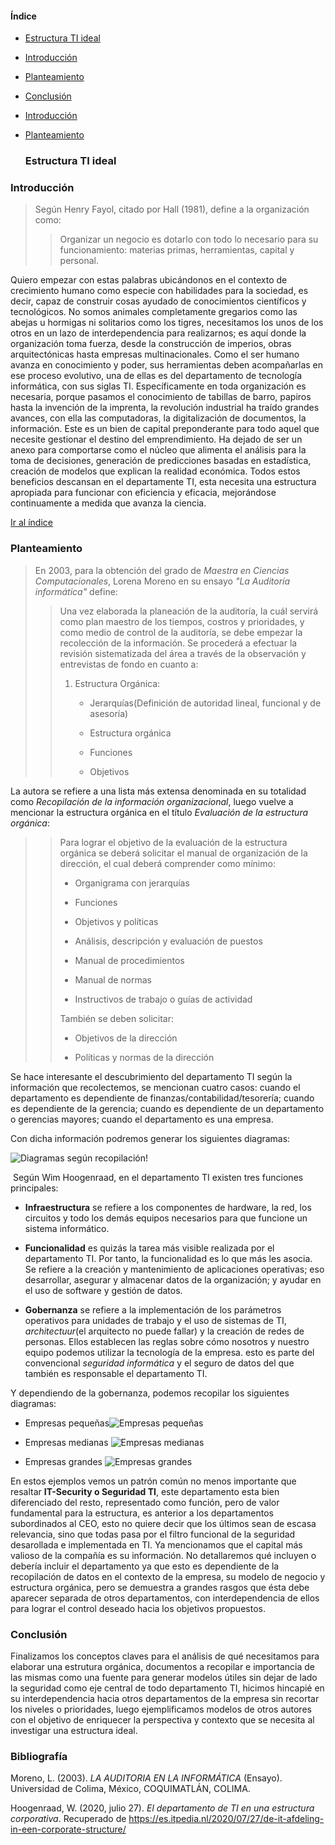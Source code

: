 #### Índice

- [Estructura TI ideal](#estructura-ti-ideal)

- [Introducción](#introducción)

- [Planteamiento](#planteamiento)

- [Conclusión](#conclusión)

- [Introducción](#introducción)

- [Planteamiento](#planteamiento)
  
  ### Estructura TI ideal

### Introducción

> Según Henry Fayol, citado por Hall (1981), define a la organización como: 
> 
> > Organizar un negocio es dotarlo con todo lo necesario para su funcionamiento: materias primas, herramientas, capital y personal.

Quiero empezar con estas palabras ubicándonos en el contexto de crecimiento humano como especie con habilidades para la sociedad, es decir, capaz de construir cosas ayudado de conocimientos científicos y tecnológicos. No somos animales completamente gregarios como las abejas u hormigas ni solitarios como los tigres, necesitamos los unos de los otros en un lazo de interdependencia para realizarnos; es aquí donde la organización toma fuerza, desde la construcción de imperios, obras arquitectónicas hasta empresas multinacionales. Como el ser humano avanza en conocimiento y poder, sus herramientas deben acompañarlas en ese proceso evolutivo, una de ellas es del departamento de tecnología informática, con sus siglas TI. Específicamente en toda organización es necesaria, porque pasamos el conocimiento de tabillas de barro, papiros hasta la invención de la imprenta, la revolución industrial ha traído grandes avances, con ella las computadoras, la digitalización de documentos, la información. Este es un bien de capital preponderante para todo aquel que necesite gestionar el destino del emprendimiento. Ha dejado de ser un anexo para comportarse como el núcleo que alimenta el análisis para la toma de decisiones, generación de predicciones basadas en estadística, creación de modelos que explican la realidad económica. Todos estos beneficios descansan en el departamente TI, esta necesita una estructura apropiada para funcionar con eficiencia y eficacia, mejorándose continuamente a medida que avanza la ciencia.

[Ir al índice](#índice)

### Planteamiento

> En 2003, para la obtención del grado de *Maestra en Ciencias Computacionales*, Lorena Moreno en su ensayo *"La Auditoría informática"* define:
> 
> > Una vez elaborada la planeación de la auditoría, la cuál servirá como plan maestro de los tiempos, costros y prioridades, y como medio de control de la auditoría, se debe empezar la recolección de la información.
> > Se procederá a efectuar la revisión sistematizada del área a través de la observación y entrevistas de fondo en cuanto a:
> > 
> > 1. Estructura Orgánica:
> >    
> >    - Jerarquías(Definición de autoridad lineal, funcional y de asesoría)
> >    
> >    - Estructura orgánica
> >    
> >    - Funciones
> >    
> >    - Objetivos

La autora se refiere a una lista más extensa denominada en su totalidad como *Recopilación de la información organizacional*, luego vuelve a mencionar la estructura orgánica en el título *Evaluación de la estructura orgánica*:

> > Para lograr el objetivo de la evaluación de la estructura orgánica se deberá solicitar el manual de organización de la dirección, el cual deberá comprender como mínimo:
> > 
> > - Organigrama con jerarquías
> > 
> > - Funciones
> > 
> > - Objetivos y políticas
> > 
> > - Análisis, descripción y evaluación de puestos
> > 
> > - Manual de procedimientos
> > 
> > - Manual de normas
> > 
> > - Instructivos de trabajo o guías de actividad
> > 
> > También se deben solicitar:
> > 
> > - Objetivos de la dirección
> > 
> > - Políticas y normas de la dirección

Se hace interesante el descubrimiento del departamento TI según la información que recolectemos, se mencionan cuatro casos: cuando el departamento es dependiente de finanzas/contabilidad/tesorería; cuando es dependiente de la gerencia; cuando es dependiente de un departamento o gerencias mayores; cuando el departamento es una empresa.

Con dicha información podremos generar los siguientes diagramas:

![Diagramas según recopilación!](../images/diagramas_segun_recopilación.svg)

 Según Wim Hoogenraad, en el departamento TI existen tres funciones principales:

- **Infraestructura** se refiere a los componentes de hardware, la red, los circuitos y todo los demás equipos necesarios para que funcione un sistema informático.

- **Funcionalidad** es quizás la tarea más visible realizada por el departamento TI. Por tanto, la funcionalidad es lo que más les asocia. Se refiere a la creación y mantenimiento de aplicaciones operativas; eso desarrollar, asegurar y almacenar datos de la organización; y ayudar en el uso de software y gestión de datos.

- **Gobernanza** se refiere a la implementación de los parámetros operativos para unidades de trabajo y el uso de sistemas de TI, *architectuur*(el arquitecto no puede fallar) y la creación  de redes de personas. Ellos establecen las reglas sobre cómo nosotros y nuestro equipo podemos utilizar la tecnología de la empresa. esto es parte del convencional *seguridad informática* y el seguro de datos del que también es responsable el departamento TI.

Y dependiendo de la gobernanza, podemos recopilar los siguientes diagramas:

- Empresas pequeñas![Empresas pequeñas](../images/it_dep_1.png)

- Empresas medianas ![Empresas medianas](../images/it_dep_2.png)

- Empresas grandes ![Empresas grandes](../images/it_dep_3.png)

En estos ejemplos vemos un patrón común no menos importante que resaltar **IT-Security o Seguridad TI**, este departamento esta bien diferenciado del resto, representado como función, pero de valor fundamental para la estructura, es anterior a los departamentos subordinados al CEO, esto no quiere decir que los últimos sean de escasa relevancia, sino que todas pasa por el filtro funcional de la seguridad desarollada e implementada en TI. Ya mencionamos que el capital más valioso de la compañía es su información. No detallaremos qué incluyen o debería incluir el departamento ya que esto es dependiente de la recopilación de datos en el contexto de la empresa, su modelo de negocio y estructura orgánica, pero se demuestra a grandes rasgos que ésta debe aparecer separada de otros departamentos, con interdependencia de ellos para lograr el control deseado hacia los objetivos propuestos.

### Conclusión

Finalizamos los conceptos claves para el análisis de qué necesitamos para elaborar una estrutura orgánica, documentos a recopilar e importancia de las mismas como una fuente para generar modelos útiles sin dejar de lado la seguridad como eje central de todo departamento TI, hicimos hincapié en su interdependencia hacia otros departamentos de la empresa sin recortar los niveles o prioridades, luego ejemplificamos modelos de otros autores con el objetivo de enriquecer la perspectiva y contexto que se necesita al investigar una estructura ideal.



### Bibliografía

Moreno, L. (2003). *LA AUDITORIA EN LA INFORMÁTICA* (Ensayo). Universidad de Colima, México, COQUIMATLÁN, COLIMA.

Hoogenraad, W. (2020, julio 27). *El departamento de TI en una estructura corporativa*. Recuperado de https://es.itpedia.nl/2020/07/27/de-it-afdeling-in-een-corporate-structure/
